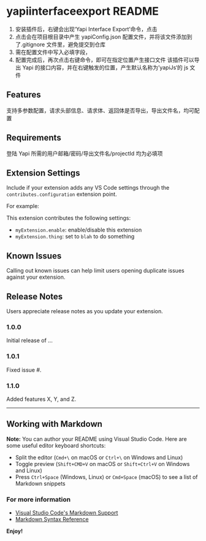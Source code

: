 # yapiinterfaceexport README

1. 安装插件后，右键会出现‘Yapi Interface Export’命令，点击
2. 点击会在项目根目录中产生 yapiConfig.json 配置文件，并将该文件添加到了.gitignore 文件里，避免提交到仓库
3. 需在配置文件中写入必填字段，
4. 配置完成后，再次点击右键命令，即可在指定位置产生接口文件
   该插件可以导出 Yapi 的接口内容，并在右键触发的位置，产生默认名称为’yapiJs‘的 js 文件

## Features

支持多参数配置，请求头部信息、请求体、返回体是否导出，导出文件名，均可配置

## Requirements

登陆 Yapi 所需的用户邮箱/密码/导出文件名/projectId 均为必填项

## Extension Settings

Include if your extension adds any VS Code settings through the `contributes.configuration` extension point.

For example:

This extension contributes the following settings:

- `myExtension.enable`: enable/disable this extension
- `myExtension.thing`: set to `blah` to do something

## Known Issues

Calling out known issues can help limit users opening duplicate issues against your extension.

## Release Notes

Users appreciate release notes as you update your extension.

### 1.0.0

Initial release of ...

### 1.0.1

Fixed issue #.

### 1.1.0

Added features X, Y, and Z.

---

## Working with Markdown

**Note:** You can author your README using Visual Studio Code. Here are some useful editor keyboard shortcuts:

- Split the editor (`Cmd+\` on macOS or `Ctrl+\` on Windows and Linux)
- Toggle preview (`Shift+CMD+V` on macOS or `Shift+Ctrl+V` on Windows and Linux)
- Press `Ctrl+Space` (Windows, Linux) or `Cmd+Space` (macOS) to see a list of Markdown snippets

### For more information

- [Visual Studio Code's Markdown Support](http://code.visualstudio.com/docs/languages/markdown)
- [Markdown Syntax Reference](https://help.github.com/articles/markdown-basics/)

**Enjoy!**
